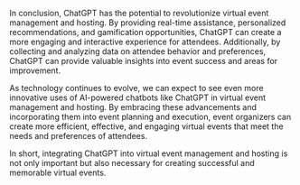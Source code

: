 
In conclusion, ChatGPT has the potential to revolutionize virtual event management and hosting. By providing real-time assistance, personalized recommendations, and gamification opportunities, ChatGPT can create a more engaging and interactive experience for attendees. Additionally, by collecting and analyzing data on attendee behavior and preferences, ChatGPT can provide valuable insights into event success and areas for improvement.

As technology continues to evolve, we can expect to see even more innovative uses of AI-powered chatbots like ChatGPT in virtual event management and hosting. By embracing these advancements and incorporating them into event planning and execution, event organizers can create more efficient, effective, and engaging virtual events that meet the needs and preferences of attendees.

In short, integrating ChatGPT into virtual event management and hosting is not only important but also necessary for creating successful and memorable virtual events.
